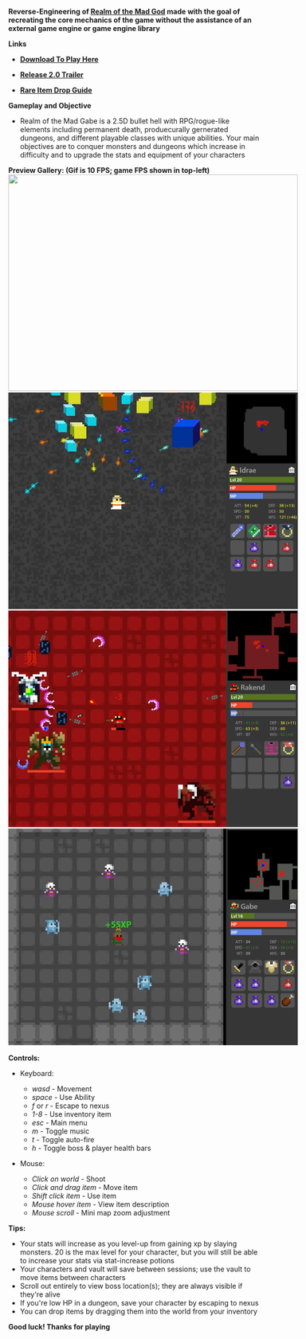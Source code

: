 **Reverse-Engineering of [Realm of the Mad God](https://en.wikipedia.org/wiki/Realm_of_the_Mad_God) made with the goal of recreating the core mechanics of the game without the assistance of an external game engine or game engine library** 

**Links**
 - **[Download To Play Here](https://drive.google.com/drive/folders/1eDCwejVu6gYtlVhL0JvSepFS0KubVKLO?usp=sharing)**

 - **[Release 2.0 Trailer](https://www.youtube.com/watch?v=aP7Ju_zDels)**

 - **[Rare Item Drop Guide](https://imgur.com/a/realm-of-mad-gabe-rdt-guide-dW4zCsx)**

**Gameplay and Objective**
  - Realm of the Mad Gabe is a 2.5D bullet hell with RPG/rogue-like elements including permanent death, produecurally gernerated dungeons, and different playable classes with unique abilities. Your main objectives are to conquer monsters and dungeons which increase in difficulty and to upgrade the stats and equipment of your characters

**Preview Gallery: (Gif is 10 FPS; game FPS shown in top-left)**
<img src="rotmg4.gif" width="581" height="435" style="min-width: 581px; min-height: 435px;"/>
<img src="rotmg2.png" width="581" height="435" style="min-width: 581px; min-height: 435px;"/>
<img src="rotmg3.png" width="581" height="435" style="min-width: 581px; min-height: 435px;"/>
<img src="rotmg1.png" width="581" height="435" style="min-width: 581px; min-height: 435px;"/>

**Controls:**
  - Keyboard:
      - *wasd* - Movement
      - *space* - Use Ability
      - *f* or *r* - Escape to nexus
      - *1-8* - Use inventory item
      - *esc* - Main menu
      - *m* - Toggle music
      - *t* - Toggle auto-fire
      - *h* - Toggle boss & player health bars
  
  - Mouse:
      - *Click on world* - Shoot
      - *Click and drag item* - Move item
      - *Shift click item* - Use item
      - *Mouse hover item* - View item description
      - *Mouse scroll* - Mini map zoom adjustment

**Tips:**
  - Your stats will increase as you level-up from gaining xp by slaying monsters. 20 is the max level for your character, but you will still be able to increase your stats via stat-increase potions
  - Your characters and vault will save between sessions; use the vault to move items between characters
  - Scroll out entirely to view boss location(s); they are always visible if they're alive
  - If you're low HP in a dungeon, save your character by escaping to nexus
  - You can drop items by dragging them into the world from your inventory

**Good luck! Thanks for playing**
